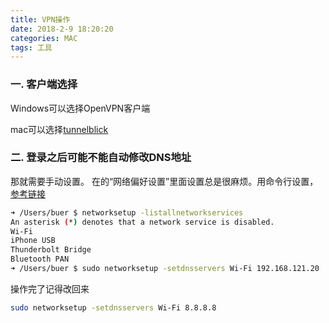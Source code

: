 ```yaml
---
title: VPN操作
date: 2018-2-9 18:20:20
categories: MAC
tags: 工具
---
```

### 一. 客户端选择
Windows可以选择OpenVPN客户端

mac可以选择[tunnelblick](https://tunnelblick.net/downloads.html)

<!--more-->

### 二. 登录之后可能不能自动修改DNS地址

那就需要手动设置。
在的“网络偏好设置”里面设置总是很麻烦。用命令行设置，[参考链接](http://blog.51cto.com/liongmagezi/1386792)

```bash
➜ /Users/buer $ networksetup -listallnetworkservices
An asterisk (*) denotes that a network service is disabled.
Wi-Fi
iPhone USB
Thunderbolt Bridge
Bluetooth PAN
➜ /Users/buer $ sudo networksetup -setdnsservers Wi-Fi 192.168.121.20
```
操作完了记得改回来
```bash
sudo networksetup -setdnsservers Wi-Fi 8.8.8.8
```
